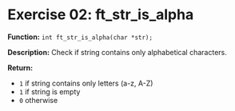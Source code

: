 # Exercise 02: ft_str_is_alpha

**Function:** `int ft_str_is_alpha(char *str);`

**Description:** Check if string contains only alphabetical characters.

**Return:**
- `1` if string contains only letters (a-z, A-Z)
- `1` if string is empty
- `0` otherwise
